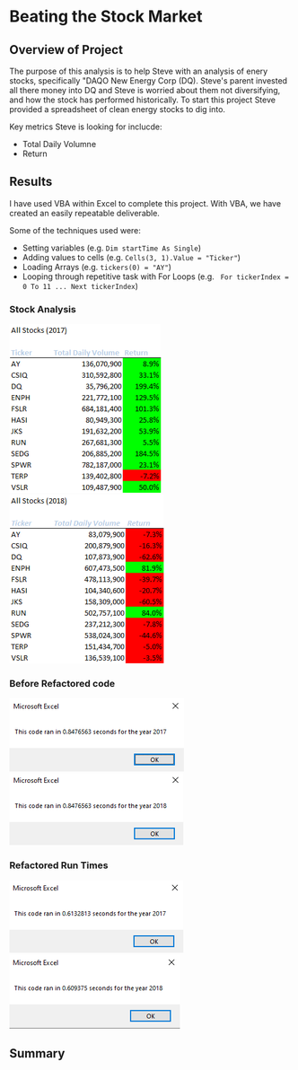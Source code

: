 # Beating the Stock Market

## Overview of Project
The purpose of this analysis is to help Steve with an analysis of enery stocks, specifically "DAQO New Energy Corp (DQ). Steve's parent invested all there money into DQ and Steve is worried about them not diversifying, and how the stock has performed historically. To start this project Steve provided a spreadsheet of clean energy stocks to dig into. 

Key metrics Steve is looking for inclucde: 
- Total Daily Volumne
- Return


## Results

I have used VBA within Excel to complete this project. With VBA, we have created an easily repeatable deliverable. 

Some of the techniques used were:
- Setting variables (e.g. ```Dim startTime As Single```)
- Adding values to cells (e.g. ```Cells(3, 1).Value = "Ticker"```)
- Loading Arrays (e.g. ```tickers(0) = "AY"```)
- Looping through repetitive task with For Loops (e.g. ``` For tickerIndex = 0 To 11 ... Next tickerIndex```)



### Stock Analysis

![2017 Stock Analysis](/Resources/All_Stocks_(2017).png)  
![2018 Stock Analysis](/Resources/All_Stocks_(2018).png)

### Before Refactored code

![2017 Before Refactored Run Time](/Resources/VBA_Challenge_2017_Before_Refactoring.PNG)
![2018 Before Refactored Run Time](/Resources/VBA_Challenge_2018_Before_Refactoring.PNG)

### Refactored Run Times

![2017 Refactored Run Time](/Resources/VBA_Challenge_2017.PNG)
![2018 Refactored Run Time](/Resources/VBA_Challenge_2018.PNG)


## Summary
